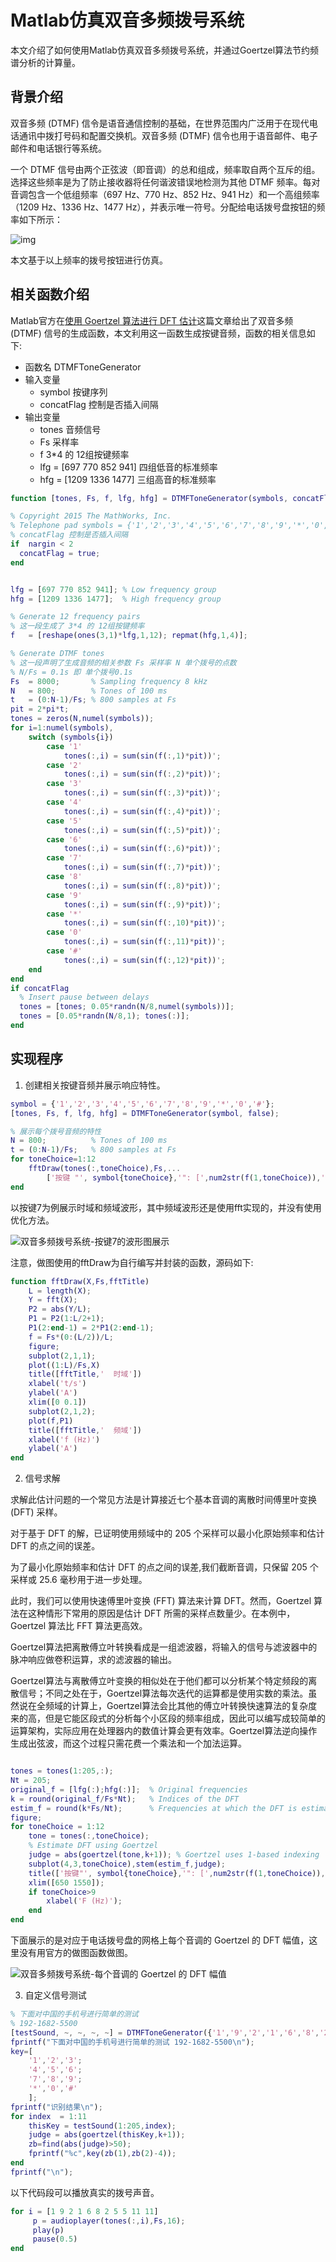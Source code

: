 # Matlab仿真双音多频拨号系统

本文介绍了如何使用Matlab仿真双音多频拨号系统，并通过Goertzel算法节约频谱分析的计算量。

## 背景介绍

双音多频 (DTMF) 信令是语音通信控制的基础，在世界范围内广泛用于在现代电话通讯中拨打号码和配置交换机。双音多频 (DTMF) 信令也用于语音邮件、电子邮件和电话银行等系统。

一个 DTMF 信号由两个正弦波（即音调）的总和组成，频率取自两个互斥的组。选择这些频率是为了防止接收器将任何谐波错误地检测为其他 DTMF 频率。每对音调包含一个低组频率（697 Hz、770 Hz、852 Hz、941 Hz）和一个高组频率（1209 Hz、1336 Hz、1477 Hz），并表示唯一符号。分配给电话拨号盘按钮的频率如下所示：

![img](https://ww2.mathworks.cn/help/signal/ug/dftestimationexample_01_zh_CN.png)

本文基于以上频率的拨号按钮进行仿真。

## 相关函数介绍

Matlab官方在<a href='https://ww2.mathworks.cn/help/signal/ug/dft-estimation-with-the-goertzel-algorithm.html?searchHighlight=DTMF&s_tid=srchtitle_DTMF_2'>使用 Goertzel 算法进行 DFT 估计</a>这篇文章给出了双音多频 (DTMF) 信号的生成函数，本文利用这一函数生成按键音频，函数的相关信息如下:

+ 函数名 DTMFToneGenerator
+ 输入变量
  + symbol 按键序列
  + concatFlag 控制是否插入间隔
+ 输出变量
  + tones 音频信号
  + Fs 采样率
  + f  3*4 的 12组按键频率
  + lfg = [697 770 852 941] 四组低音的标准频率
  + hfg = [1209 1336 1477]  三组高音的标准频率

```matlab
function [tones, Fs, f, lfg, hfg] = DTMFToneGenerator(symbols, concatFlag)

% Copyright 2015 The MathWorks, Inc.
% Telephone pad symbols = {'1','2','3','4','5','6','7','8','9','*','0','#'}
% concatFlag 控制是否插入间隔
if  nargin < 2
  concatFlag = true;
end


lfg = [697 770 852 941]; % Low frequency group
hfg = [1209 1336 1477];  % High frequency group

% Generate 12 frequency pairs
% 这一段生成了 3*4 的 12组按键频率
f   = [reshape(ones(3,1)*lfg,1,12); repmat(hfg,1,4)];

% Generate DTMF tones
% 这一段声明了生成音频的相关参数 Fs 采样率 N 单个拨号的点数
% N/Fs = 0.1s 即 单个拨号0.1s
Fs  = 8000;       % Sampling frequency 8 kHz
N   = 800;        % Tones of 100 ms
t   = (0:N-1)/Fs; % 800 samples at Fs
pit = 2*pi*t;
tones = zeros(N,numel(symbols));
for i=1:numel(symbols),
    switch (symbols{i})
        case '1'
            tones(:,i) = sum(sin(f(:,1)*pit))';
        case '2'
            tones(:,i) = sum(sin(f(:,2)*pit))';
        case '3'
            tones(:,i) = sum(sin(f(:,3)*pit))';
        case '4'
            tones(:,i) = sum(sin(f(:,4)*pit))';
        case '5'
            tones(:,i) = sum(sin(f(:,5)*pit))';
        case '6'
            tones(:,i) = sum(sin(f(:,6)*pit))';
        case '7'
            tones(:,i) = sum(sin(f(:,7)*pit))';
        case '8'
            tones(:,i) = sum(sin(f(:,8)*pit))';
        case '9'
            tones(:,i) = sum(sin(f(:,9)*pit))';
        case '*'
            tones(:,i) = sum(sin(f(:,10)*pit))';
        case '0'
            tones(:,i) = sum(sin(f(:,11)*pit))';
        case '#'
            tones(:,i) = sum(sin(f(:,12)*pit))';
    end
end
if concatFlag
  % Insert pause between delays
  tones = [tones; 0.05*randn(N/8,numel(symbols))];
  tones = [0.05*randn(N/8,1); tones(:)];
end
```

## 实现程序

1. 创建相关按键音频并展示响应特性。

```matlab
symbol = {'1','2','3','4','5','6','7','8','9','*','0','#'};
[tones, Fs, f, lfg, hfg] = DTMFToneGenerator(symbol, false);

% 展示每个拨号音频的特性
N = 800;          % Tones of 100 ms
t = (0:N-1)/Fs;   % 800 samples at Fs
for toneChoice=1:12
    fftDraw(tones(:,toneChoice),Fs,...
        ['按键 "', symbol{toneChoice},'": [',num2str(f(1,toneChoice)),',',num2str(f(2,toneChoice)),']'])
end

```

以按键7为例展示时域和频域波形，其中频域波形还是使用fft实现的，并没有使用优化方法。

![双音多频拨号系统-按键7的波形图展示](https://pic.itrefer.com/2022/12/27_Screenshot-2022-12-27%2014.18.30.png)

注意，做图使用的fftDraw为自行编写并封装的函数，源码如下:

```matlab
function fftDraw(X,Fs,fftTitle)
    L = length(X);
    Y = fft(X);
    P2 = abs(Y/L);
    P1 = P2(1:L/2+1);
    P1(2:end-1) = 2*P1(2:end-1);
    f = Fs*(0:(L/2))/L;
    figure;
    subplot(2,1,1);
    plot((1:L)/Fs,X) 
    title([fftTitle,'  时域'])
    xlabel('t/s')
    ylabel('A')
    xlim([0 0.1])
    subplot(2,1,2);
    plot(f,P1) 
    title([fftTitle,'  频域'])
    xlabel('f (Hz)')
    ylabel('A')
end


```

2. 信号求解

求解此估计问题的一个常见方法是计算接近七个基本音调的离散时间傅里叶变换 (DFT) 采样。

对于基于 DFT 的解，已证明使用频域中的 205 个采样可以最小化原始频率和估计 DFT 的点之间的误差。

为了最小化原始频率和估计 DFT 的点之间的误差,我们截断音调，只保留 205 个采样或 25.6 毫秒用于进一步处理。

此时，我们可以使用快速傅里叶变换 (FFT) 算法来计算 DFT。然而，Goertzel 算法在这种情形下常用的原因是估计 DFT 所需的采样点数量少。在本例中，Goertzel 算法比 FFT 算法更高效。

Goertzel算法把离散傅立叶转换看成是一组滤波器，将输入的信号与滤波器中的脉冲响应做卷积运算，求的滤波器的输出。

Goertzel算法与离散傅立叶变换的相似处在于他们都可以分析某个特定频段的离散信号；不同之处在于，Goertzel算法每次迭代的运算都是使用实数的乘法。虽然说在全频域的计算上，Goertzel算法会比其他的傅立叶转换快速算法的复杂度来的高，但是它能区段式的分析每个小区段的频率组成，因此可以编写成较简单的运算架构，实际应用在处理器内的数值计算会更有效率。Goertzel算法逆向操作生成出弦波，而这个过程只需花费一个乘法和一个加法运算。

```matlab

tones = tones(1:205,:);
Nt = 205;
original_f = [lfg(:);hfg(:)];  % Original frequencies
k = round(original_f/Fs*Nt);   % Indices of the DFT
estim_f = round(k*Fs/Nt);      % Frequencies at which the DFT is estimated
figure;
for toneChoice = 1:12
    tone = tones(:,toneChoice);
    % Estimate DFT using Goertzel
    judge = abs(goertzel(tone,k+1)); % Goertzel uses 1-based indexing
    subplot(4,3,toneChoice),stem(estim_f,judge);
    title(['按键"', symbol{toneChoice},'": [',num2str(f(1,toneChoice)),',',num2str(f(2,toneChoice)),']'])
    xlim([650 1550]);
    if toneChoice>9
        xlabel('F (Hz)');
    end
end
```

下面展示的是对应于电话拨号盘的网格上每个音调的 Goertzel 的 DFT 幅值，这里没有用官方的做图函数做图。

![双音多频拨号系统-每个音调的 Goertzel 的 DFT 幅值](https://pic.itrefer.com/2022/12/27_Screenshot-2022-12-27%2014.29.14.png)

3. 自定义信号测试

```matlab
% 下面对中国的手机号进行简单的测试
% 192-1682-5500
[testSound, ~, ~, ~, ~] = DTMFToneGenerator({'1','9','2','1','6','8','2','5','5','0','0'}, false);
fprintf("下面对中国的手机号进行简单的测试 192-1682-5500\n");
key=[
    '1','2','3';
    '4','5','6';
    '7','8','9';
    '*','0','#'
    ];
fprintf("识别结果\n");
for index  = 1:11
    thisKey = testSound(1:205,index);
    judge = abs(goertzel(thisKey,k+1));
    zb=find(abs(judge)>50);
    fprintf("%c",key(zb(1),zb(2)-4));
end
fprintf("\n");
```

以下代码段可以播放真实的拨号声音。

```Matlab
for i = [1 9 2 1 6 8 2 5 5 11 11]
     p = audioplayer(tones(:,i),Fs,16);
     play(p)
     pause(0.5)
end
```

